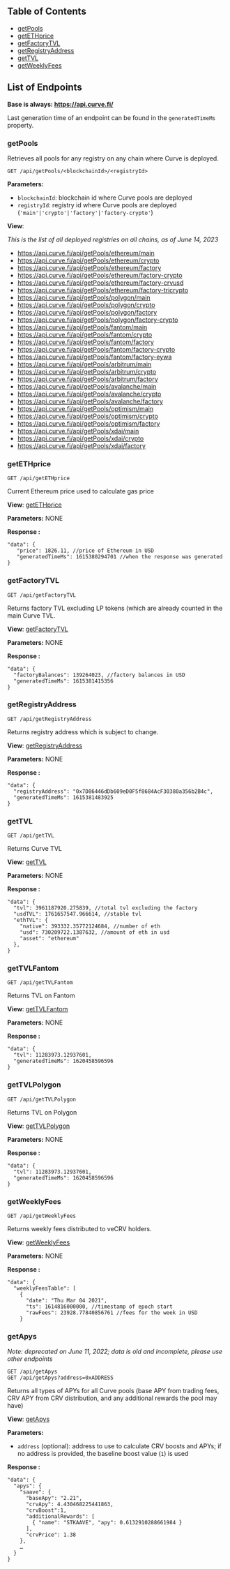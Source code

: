 ## Table of Contents

  - [getPools](#getpools)
  - [getETHprice](#getethprice)
  - [getFactoryTVL](#getfactorytvl)
  - [getRegistryAddress](#getfactoryaddress)
  - [getTVL](#getTVL)
  - [getWeeklyFees](#getweeklyfees)


## List of Endpoints

**Base is always: https://api.curve.fi/**

Last generation time of an endpoint can be found in the `generatedTimeMs` property.

### getPools

Retrieves all pools for any registry on any chain where Curve is deployed.

```
GET /api/getPools/<blockchainId>/<registryId>
```

**Parameters:**

- `blockchainId`: blockchain id where Curve pools are deployed
- `registryId`: registry id where Curve pools are deployed (`'main'|'crypto'|'factory'|'factory-crypto'`)

**View**:

*This is the list of all deployed registries on all chains, as of June 14, 2023*

- https://api.curve.fi/api/getPools/ethereum/main
- https://api.curve.fi/api/getPools/ethereum/crypto
- https://api.curve.fi/api/getPools/ethereum/factory
- https://api.curve.fi/api/getPools/ethereum/factory-crypto
- https://api.curve.fi/api/getPools/ethereum/factory-crvusd
- https://api.curve.fi/api/getPools/ethereum/factory-tricrypto
- https://api.curve.fi/api/getPools/polygon/main
- https://api.curve.fi/api/getPools/polygon/crypto
- https://api.curve.fi/api/getPools/polygon/factory
- https://api.curve.fi/api/getPools/polygon/factory-crypto
- https://api.curve.fi/api/getPools/fantom/main
- https://api.curve.fi/api/getPools/fantom/crypto
- https://api.curve.fi/api/getPools/fantom/factory
- https://api.curve.fi/api/getPools/fantom/factory-crypto
- https://api.curve.fi/api/getPools/fantom/factory-eywa
- https://api.curve.fi/api/getPools/arbitrum/main
- https://api.curve.fi/api/getPools/arbitrum/crypto
- https://api.curve.fi/api/getPools/arbitrum/factory
- https://api.curve.fi/api/getPools/avalanche/main
- https://api.curve.fi/api/getPools/avalanche/crypto
- https://api.curve.fi/api/getPools/avalanche/factory
- https://api.curve.fi/api/getPools/optimism/main
- https://api.curve.fi/api/getPools/optimism/crypto
- https://api.curve.fi/api/getPools/optimism/factory
- https://api.curve.fi/api/getPools/xdai/main
- https://api.curve.fi/api/getPools/xdai/crypto
- https://api.curve.fi/api/getPools/xdai/factory

### getETHprice
```
GET /api/getETHprice
```
Current Ethereum price used to calculate gas price

**View**:
[getETHprice](https://api.curve.fi/api/getETHprice)

**Parameters:**
NONE


**Response :**

```
"data": {
   "price": 1826.11, //price of Ethereum in USD
   "generatedTimeMs": 1615380294701 //when the response was generated
}
```

### getFactoryTVL
```
GET /api/getFactoryTVL
```
Returns factory TVL excluding LP tokens (which are already counted in the main Curve TVL.

**View**:
[getFactoryTVL](https://api.curve.fi/api/getFactoryTVL)

**Parameters:**
NONE


**Response :**

```
"data": {
  "factoryBalances": 139264023, //factory balances in USD
  "generatedTimeMs": 1615381415356
}
```

### getRegistryAddress
```
GET /api/getRegistryAddress
```
Returns registry address which is subject to change.

**View**:
[getRegistryAddress](https://api.curve.fi/api/getRegistryAddress)

**Parameters:**
NONE


**Response :**

```
"data": {
  "registryAddress": "0x7D86446dDb609eD0F5f8684AcF30380a356b2B4c",
  "generatedTimeMs": 1615381483925
}
```


### getTVL
```
GET /api/getTVL
```
Returns Curve TVL

**View**:
[getTVL](https://api.curve.fi/api/getTVL)

**Parameters:**
NONE


**Response :**

```
"data": {
  "tvl": 3961187920.275839, //total tvl excluding the factory
  "usdTVL": 1761657547.966614, //stable tvl
  "ethTVL": {
    "native": 393332.35772124684, //number of eth
    "usd": 730209722.1387632, //amount of eth in usd
    "asset": "ethereum"
  },
}
```

### getTVLFantom
```
GET /api/getTVLFantom
```
Returns TVL on Fantom

**View**:
[getTVLFantom](https://api.curve.fi/api/getTVLFantom)

**Parameters:**
NONE


**Response :**

```
"data": {
  "tvl": 11283973.12937601,
  "generatedTimeMs": 1620458596596
}
```

### getTVLPolygon
```
GET /api/getTVLPolygon
```
Returns TVL on Polygon

**View**:
[getTVLPolygon](https://api.curve.fi/api/getTVLPolygon)

**Parameters:**
NONE


**Response :**

```
"data": {
  "tvl": 11283973.12937601,
  "generatedTimeMs": 1620458596596
}
```

### getWeeklyFees
```
GET /api/getWeeklyFees
```
Returns weekly fees distributed to veCRV holders.

**View**:
[getWeeklyFees](https://api.curve.fi/api/getWeeklyFees)

**Parameters:**
NONE


**Response :**

```
"data": {
  "weeklyFeesTable": [
    {
      "date": "Thu Mar 04 2021",
      "ts": 1614816000000, //timestamp of epoch start
      "rawFees": 23928.77840856761 //fees for the week in USD
    }
```

### getApys

*Note: deprecated on June 11, 2022; data is old and incomplete, please use other endpoints*

```
GET /api/getApys
GET /api/getApys?address=0xADDRESS
```
Returns all types of APYs for all Curve pools (base APY from trading fees, CRV APY from CRV distribution, and any additional rewards the pool may have)

**View**:
[getApys](https://api.curve.fi/api/getApys)

**Parameters:**
- `address` (optional): address to use to calculate CRV boosts and APYs; if no address is provided, the baseline boost value (`1`) is used


**Response :**

```
"data": {
  "apys": {
    "saave": {
      "baseApy": "2.21",
      "crvApy": 4.430468225441863,
      "crvBoost":1,
      "additionalRewards": [
        { "name": "STKAAVE", "apy": 0.6132910288661984 }
      ],
      "crvPrice": 1.38
    },
    …
  }
}
```
